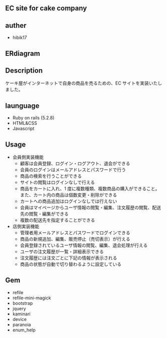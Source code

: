 ## EC site for cake company

## auther
- hibik17

## ERdiagram

## Description

ケーキ屋がインターネットで自身の商品を売るための、EC サイトを実装いたしました。

## launguage

- Ruby on rails (5.2.8)
- HTML&CSS
- Javascript

## Usage

- 会員側実装機能
  - 顧客は会員登録、ログイン・ログアウト、退会ができる
  - 会員のログインはメールアドレスとパスワードで行う
  - 商品の検索を行うことができる
  - サイトの閲覧はログインなしで行える
  - 商品をカートに入れ、1 度に複数種類、複数商品の購入ができること。また、カート内の商品は個数変更・削除ができる
  - カートへの商品追加はログインなしでは行えない
  - 会員はマイページからユーザ情報の閲覧・編集、注文履歴の閲覧、配送先の閲覧・編集ができる
  - 複数の配送先を指定することができる
- 店側実装機能
  - 管理者用メールアドレスとパスワードでログインできる
  - 商品の新規追加、編集、販売停止（売切表示）が行える
  - 会員登録されているユーザ情報の閲覧、編集、退会処理が行える
  - ユーザの注文履歴が一覧・詳細表示できる
  - 注文履歴には注文ごとに下記の情報が表示される
  - 商品の状態が自動で切り替わるように設定している

## Gem

- refile
- refile-mini-magick
- bootstrap
- jquery
- kaminari
- device
- paranoia
- enum_help
